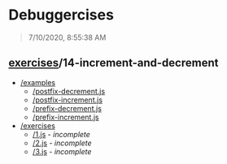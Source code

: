 # Debuggercises 

> 7/10/2020, 8:55:38 AM 

## [exercises](../README.md)/14-increment-and-decrement 

- [/examples](./examples/README.md)
  - [/postfix-decrement.js](./examples/README.md#postfix-decrementjs)  
  - [/postfix-increment.js](./examples/README.md#postfix-incrementjs)  
  - [/prefix-decrement.js](./examples/README.md#prefix-decrementjs)  
  - [/prefix-increment.js](./examples/README.md#prefix-incrementjs)  
- [/exercises](./exercises/README.md)
  - [/1.js](./exercises/README.md#1js) - _incomplete_ 
  - [/2.js](./exercises/README.md#2js) - _incomplete_ 
  - [/3.js](./exercises/README.md#3js) - _incomplete_ 
